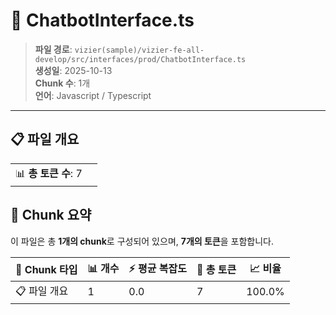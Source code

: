 # 📄 ChatbotInterface.ts

> **파일 경로**: `vizier(sample)/vizier-fe-all-develop/src/interfaces/prod/ChatbotInterface.ts`  
> **생성일**: 2025-10-13  
> **Chunk 수**: 1개  
> **언어**: Javascript / Typescript
---


## 📋 파일 개요

| | |
|--|--|
| 📊 **총 토큰 수**: 7 |  |






## 🧩 Chunk 요약

이 파일은 총 **1개의 chunk**로 구성되어 있으며, **7개의 토큰**을 포함합니다.

| 🧩 Chunk 타입 | 📊 개수 | ⚡ 평균 복잡도 | 📝 총 토큰 | 📈 비율 |
|---------------|--------|-------------|----------|--------|
| 📋 파일 개요 | 1 | 0.0 | 7 | 100.0% |

